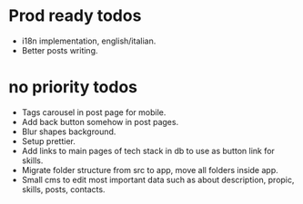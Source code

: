 # Prod ready todos
- i18n implementation, english/italian.
- Better posts writing.

# no priority todos
- Tags carousel in post page for mobile.
- Add back button somehow in post pages.
- Blur shapes background.
- Setup prettier.
- Add links to main pages of tech stack in db to use as button link for skills.
- Migrate folder structure from src to app, move all folders inside app.
- Small cms to edit most important data such as about description, propic, skills, posts, contacts.